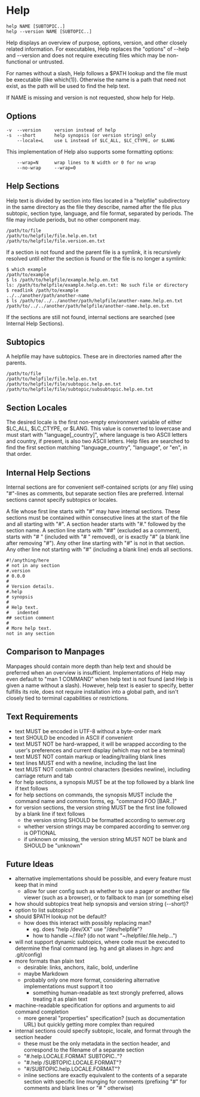 Help
====

    help NAME [SUBTOPIC..]
    help --version NAME [SUBTOPIC..]

Help displays an overview of purpose, options, version, and other closely related information.  For executables, Help replaces the "options" of --help and --version and does not require executing files which may be non-functional or untrusted.

For names without a slash, Help follows a $PATH lookup and the file must be executable (like which(1)).  Otherwise the name is a path that need not exist, as the path will be used to find the help text.

If NAME is missing and version is not requested, show help for Help.

Options
-------

    -v  --version     version instead of help
    -s  --short       help synopsis (or version string) only
        --locale=L    use L instead of $LC_ALL, $LC_CTYPE, or $LANG

This implementation of Help also supports some formatting options:

        --wrap=N      wrap lines to N width or 0 for no wrap
        --no-wrap     --wrap=0


Help Sections
-------------

Help text is divided by section into files located in a "helpfile" subdirectory in the same directory as the file they describe, named after the file plus subtopic, section type, language, and file format, separated by periods.  The file may include periods, but no other component may.

    /path/to/file
    /path/to/helpfile/file.help.en.txt
    /path/to/helpfile/file.version.en.txt

If a section is not found and the parent file is a symlink, it is recursively resolved until either the section is found or the file is no longer a symlink:

    $ which example
    /path/to/example
    $ ls /path/to/helpfile/example.help.en.txt
    ls: /path/to/helpfile/example.help.en.txt: No such file or directory
    $ readlink /path/to/example
    ../../another/path/another-name
    $ ls /path/to/../../another/path/helpfile/another-name.help.en.txt
    /path/to/../../another/path/helpfile/another-name.help.en.txt

If the sections are still not found, internal sections are searched (see Internal Help Sections).


Subtopics
---------

A helpfile may have subtopics.  These are in directories named after the parents.

    /path/to/file
    /path/to/helpfile/file.help.en.txt
    /path/to/helpfile/file/subtopic.help.en.txt
    /path/to/helpfile/file/subtopic/subsubtopic.help.en.txt


Section Locales
---------------

The desired locale is the first non-empty environment variable of either $LC\_ALL, $LC\_CTYPE, or $LANG.  This value is converted to lowercase and must start with "language[\_country]", where language is two ASCII letters and country, if present, is also two ASCII letters.  Help files are searched to find the first section matching "language\_country", "language", or "en", in that order.


Internal Help Sections
----------------------

Internal sections are for convenient self-contained scripts (or any file) using "#"-lines as comments, but separate section files are preferred.  Internal sections cannot specify subtopics or locales.

A file whose first line starts with "#" may have internal sections.  These sections must be contained within consecutive lines at the start of the file and all starting with "#".  A section header starts with "#." followed by the section name.  A section line starts with "##" (excluded as a comment), starts with "# " (included with "# " removed), or is exactly "#" (a blank line after removing "#").  Any other line starting with "#" is not in that section.  Any other line not starting with "#" (including a blank line) ends all sections.

    #!/anything/here
    # not in any section
    #.version
    # 0.0.0
    #
    # Version details.
    #.help
    # synopsis
    #
    # Help text.
    #   indented
    ## section comment
    #
    # More help text.
    not in any section


Comparison to Manpages
----------------------

Manpages should contain more depth than help text and should be preferred when an overview is insufficient.  Implementations of Help may even default to "man 1 COMMAND" when help text is not found (and Help is given a name without a slash).  However, help text is easier to specify, better fulfills its role, does not require installation into a global path, and isn't closely tied to terminal capabilities or restrictions.


Text Requirements
-----------------

- text MUST be encoded in UTF-8 without a byte-order mark
- text SHOULD be encoded in ASCII if convenient
- text MUST NOT be hard-wrapped, it will be wrapped according to the user's preferences and current display (which may not be a terminal)
- text MUST NOT contain markup or leading/trailing blank lines
- text lines MUST end with a newline, including the last line
- text MUST NOT contain control characters (besides newline), including carriage return and tab
- for help sections, a synopsis MUST be at the top followed by a blank line if text follows
- for help sections on commands, the synopsis MUST include the command name and common forms, eg. "command FOO [BAR..]"
- for version sections, the version string MUST be the first line followed by a blank line if text follows
    - the version string SHOULD be formatted according to semver.org
    - whether version strings may be compared according to semver.org is OPTIONAL
    - if unknown or missing, the version string MUST NOT be blank and SHOULD be "unknown"


Future Ideas
------------

- alternative implementations should be possible, and every feature must keep that in mind
    - allow for user config such as whether to use a pager or another file viewer (such as a browser), or to fallback to man (or something else)
- how should subtopics treat help synopsis and version string (--short)?
- option to list subtopics?
- should $PATH lookup not be default?
    - how does this interact with possibly replacing man?
        - eg. does "help /dev/XX" use "/dev/helpfile"?
        - how to handle ~/.file? (do not want "~/helpfile/.file.help...")
- will not support dynamic subtopics, where code must be executed to determine the final command (eg. hg and git aliases in .hgrc and .git/config)
- more formats than plain text
    - desirable: links, anchors, italic, bold, underline
    - maybe Markdown
    - probably only one more format, considering alternative implementations must support it too
        - something human-readable as text strongly preferred, allows treating it as plain text
- machine-readable specification for options and arguments to aid command completion
    - more general "properties" specification? (such as documentation URL) but quickly getting more complex than required
- internal sections could specify subtopic, locale, and format through the section header
    - these must be the only metadata in the section header, and correspond to the filename of a separate section
    - "#.help.LOCALE.FORMAT SUBTOPIC.."?
    - "#.help /SUBTOPIC.LOCALE.FORMAT"?
    - "#/SUBTOPIC.help.LOCALE.FORMAT"?
    - inline sections are exactly equivalent to the contents of a separate section with specific line munging for comments (prefixing "#" for comments and blank lines or "# " otherwise)
